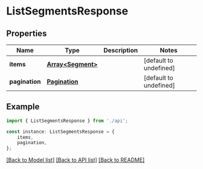 # ListSegmentsResponse


## Properties

Name | Type | Description | Notes
------------ | ------------- | ------------- | -------------
**items** | [**Array&lt;Segment&gt;**](Segment.md) |  | [default to undefined]
**pagination** | [**Pagination**](Pagination.md) |  | [default to undefined]

## Example

```typescript
import { ListSegmentsResponse } from './api';

const instance: ListSegmentsResponse = {
    items,
    pagination,
};
```

[[Back to Model list]](../README.md#documentation-for-models) [[Back to API list]](../README.md#documentation-for-api-endpoints) [[Back to README]](../README.md)
